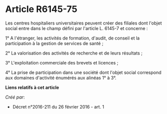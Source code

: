 # Article R6145-75

Les centres hospitaliers universitaires peuvent créer des filiales dont l'objet social entre dans le champ défini par
l'article L. 6145-7 et concerne : 

1° A l'étranger, les activités de formation, d'audit, de conseil et la participation à la gestion de services de santé ; 

2° La valorisation des activités de recherche et de leurs résultats ; 

3° L'exploitation commerciale des brevets et licences ; 

4° La prise de participation dans une société dont l'objet social correspond aux domaines d'activité énumérés aux alinéas 1°
à 3°.

**Liens relatifs à cet article**

_Créé par_:

  - Décret n°2016-211 du 26 février 2016 - art. 1
